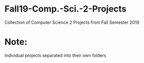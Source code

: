# Fall19-Comp.-Sci.-2-Projects
Collection of Computer Science 2 Projects from Fall Semester 2019
# Note:
Individual projects separated into their own folders
